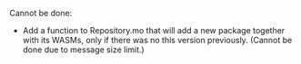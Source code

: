 Cannot be done:

* Add a function to Repository.mo that will add a new package together with its WASMs, only if there was no this version previously.
  (Cannot be done due to message size limit.)